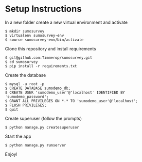 # Setup Instructions

In a new folder create a new virtual environment and activate
```
$ mkdir sumosurvey
$ virtualenv sumosurvey-env
$ source sumosurvey-env/bin/activate
```

Clone this repository and install requirements
```
$ git@github.com:Timmerop/sumosurvey.git
$ cd sumosurvey
$ pip install -r requirements.txt
```

Create the database
```
$ mysql -u root -p
$ CREATE DATABASE sumodemo_db;
$ CREATE USER 'sumodemo_user'@'localhost' IDENTIFIED BY 'sumodemo_password';
$ GRANT ALL PRIVILEGES ON *.* TO 'sumodemo_user'@'localhost';
$ FLUSH PRIVILEGES;
$ quit
```

Create superuser (follow the prompts)
```
$ python manage.py createsuperuser
```

Start the app
```
$ python manage.py runserver
```

Enjoy!